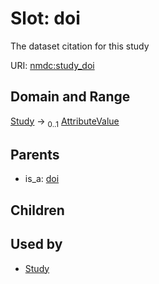 
# Slot: doi


The dataset citation for this study

URI: [nmdc:study_doi](https://microbiomedata/meta/study_doi)


## Domain and Range

[Study](Study.md) &#8594;  <sub>0..1</sub> [AttributeValue](AttributeValue.md)

## Parents

 *  is_a: [doi](doi.md)

## Children


## Used by

 * [Study](Study.md)
